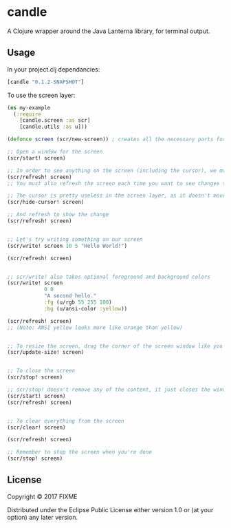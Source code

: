 # candle

A Clojure wrapper around the Java Lanterna library, for terminal output.

## Usage

In your project.clj dependancies:

```clojure
[candle "0.1.2-SNAPSHOT"]
```

To use the screen layer:
```clojure
(ns my-example
  (:require 
    [candle.screen :as scr]
    [candle.utils :as u]))

(defonce screen (scr/new-screen)) ; creates all the necessary parts for a new screen

;; Open a window for the screen
(scr/start! screen)

;; In order to see anything on the screen (including the cursor), we must manually refresh it.
(scr/refresh! screen)
;; You must also refresh the screen each time you want to see changes that have been made. You do not have to refresh after every change, only when you want the changes to be displayed.

;; The cursor is pretty useless in the screen layer, as it doesn't move with the text. Let's hide it.
(scr/hide-cursor! screen)

;; And refresh to show the change
(scr/refresh! screen)


;; Let's try writing something on our screen
(scr/write! screen 10 5 "Hello World!")

(scr/refresh! screen)


;; scr/write! also takes optional foreground and background colors
(scr/write! screen
            0 0 
            "A second hello." 
            :fg (u/rgb 55 255 100) 
            :bg (u/ansi-color :yellow))

(scr/refresh! screen)
;; (Note: ANSI yellow looks more like orange than yellow)


;; To resize the screen, drag the corner of the screen window like you would with any other window on your desktop. You must call update-size! for the screen to recognize the new size.
(scr/update-size! screen)


;; To close the screen
(scr/stop! screen)

;; scr/stop! doesn't remove any of the content, it just closes the window. You can start the window again and it will open with the same content that was there when you stopped it (but to see it you still must call scr/refresh!)
(scr/start! screen)
(scr/refresh! screen)


;; To clear everything from the screen
(scr/clear! screen)

(scr/refresh! screen)

;; Remember to stop the screen when you're done
(scr/stop! screen)
```

## License

Copyright © 2017 FIXME

Distributed under the Eclipse Public License either version 1.0 or (at
your option) any later version.
